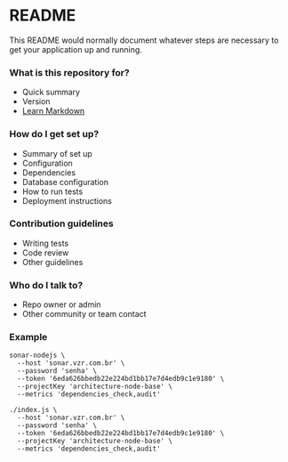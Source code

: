 # README #

This README would normally document whatever steps are necessary to get your application up and running.

### What is this repository for? ###

* Quick summary
* Version
* [Learn Markdown](https://bitbucket.org/tutorials/markdowndemo)

### How do I get set up? ###

* Summary of set up
* Configuration
* Dependencies
* Database configuration
* How to run tests
* Deployment instructions

### Contribution guidelines ###

* Writing tests
* Code review
* Other guidelines

### Who do I talk to? ###

* Repo owner or admin
* Other community or team contact

### Example

```
sonar-nodejs \
  --host 'sonar.vzr.com.br' \
  --password 'senha' \
  --token '6eda626bbedb22e224bd1bb17e7d4edb9c1e9180' \
  --projectKey 'architecture-node-base' \
  --metrics 'dependencies_check,audit'
  
./index.js \
  --host 'sonar.vzr.com.br' \
  --password 'senha' \
  --token '6eda626bbedb22e224bd1bb17e7d4edb9c1e9180' \
  --projectKey 'architecture-node-base' \
  --metrics 'dependencies_check,audit'
```